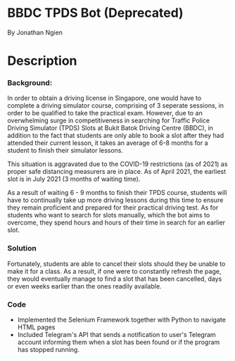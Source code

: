 # BBDC TPDS Bot (Deprecated)
By Jonathan Ngien

# Description

### Background: 
In order to obtain a driving license in Singapore, one would have to complete a driving simulator course, comprising of 3 seperate sessions, in order to be qualified to take the practical exam. However, due to an overwhelming surge in competitiveness in searching for Traffic Police Driving Simulator (TPDS) Slots at Bukit Batok Driving Centre (BBDC), in addition to the fact that students are only able to book a slot after they had attended their current lesson, it takes an average of 6-8 months for a student to finish their simulator lessons. 

This situation is aggravated due to the COVID-19 restrictions (as of 2021) as proper safe distancing measurers are in place. As of April 2021, the earliest slot is in July 2021 (3 months of waiting time).

As a result of waiting 6 - 9 months to finish their TPDS course, students will have to continually take up more driving lessons during this time to ensure they remain proficient and prepared for their practical driving test. As for students who want to search for slots manually, which the bot aims to overcome, they spend hours and hours of their time in search for an earlier slot.

### Solution
Fortunately, students are able to cancel their slots should they be unable to make it for a class. As a result, if one were to constantly refresh the page, they would eventually manage to find a slot that has been cancelled, days or even weeks earlier than the ones readily available.

### Code
- Implemented the Selenium Framework together with Python to navigate HTML pages
- Included Telegram's API that sends a notification to user's Telegram account informing them when a slot has been found or if the program has stopped running.

